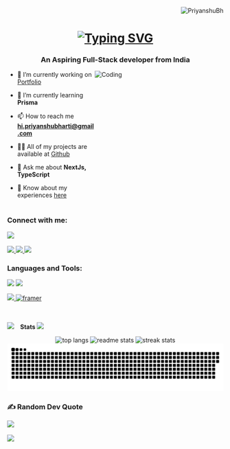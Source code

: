 <p align="right"> <img src="https://komarev.com/ghpvc/?username=PriyanshuBh&label=Profile%20views&color=0e75b6&style=flat" alt="PriyanshuBh" /> </p>
<h1 align="center">
   <a href="https://https://github.com/PriyanshuBh"><img src="https://readme-typing-svg.herokuapp.com?font=Righteous&weight=500&size=35&duration=4000&pause=0200&center=true&vCenter=true&random=false&width=500&height=70&lines=Hi+There!%F0%9F%91%8B;I'm+Priyanshu+Bharti;Full+Stack+Developer;" alt="Typing SVG" /></a>
</h1>

<h3 align="center">An Aspiring Full-Stack developer from India</h3>


   <img align="right" alt="Coding" width="300" height="280"   src="https://user-images.githubusercontent.com/74038190/229223263-cf2e4b07-2615-4f87-9c38-e37600f8381a.gif">

- 🔭 I’m currently working on [Portfolio](https://priyanshubharti.vercel.app)

- 🌱 I’m currently learning **Prisma**

- 📫 How to reach me **hi.priyanshubharti@gmail.com**

- 👨‍💻 All of my projects are available at [Github](https://github.com/PriyanshuBh)

- 💬 Ask me about **NextJs, TypeScript**

- 📄 Know about my experiences [here](https://www.linkedin.com/in/priyanshu-bharti/)
<br></br>

<h3 align="left">Connect with me:</h3>
<img src="https://user-images.githubusercontent.com/73097560/115834477-dbab4500-a447-11eb-908a-139a6edaec5c.gif">
<p align="left">
  <a href="mailto:priyanshubh2003@gmail.com">
    <img src="https://img.shields.io/badge/Gmail-333333?style=for-the-badge&logo=gmail&logoColor=red" target="_blank" />
  </a>
  <a href="https://linkedin.com/in/priyanshu-bharti" target="_blank">
    <img src="https://img.shields.io/badge/LinkedIn-0077B5?style=for-the-badge&logo=linkedin&logoColor=white" target="_blank" />
  </a>
  <a href="https://priyanshubharti.vercel.app/" target="_blank">
     <img src="https://img.shields.io/badge/Portfolio-FF5722?style=for-the-badge&logo=todoist&logoColor=white" target="_blank" /> <!-- sqlite, safari, google-chrome are other good icon options -->
  </a>
</p>

<h3 align="left">Languages and Tools:</h3>
<img src="https://user-images.githubusercontent.com/73097560/115834477-dbab4500-a447-11eb-908a-139a6edaec5c.gif">
<img src="https://skillicons.dev/icons?i=html,css,javascript,tailwind,react,next,nodejs,express,ts,mongodb,postgres,prisma,linkedin,vercel" />
<p align="left">
<img src="https://skillicons.dev/icons?i=vscode,git,github,gitlab,mysql,java,c,bash,vite,npm,figma,postman" /><a href="https://www.framer.com/" target="_blank" rel="noreferrer"> <img src="https://www.vectorlogo.zone/logos/framer/framer-icon.svg" alt="framer" width="40" height="40"/> </a> 
 </p>

<br></br>
<img src="https://media.giphy.com/media/iY8CRBdQXODJSCERIr/giphy.gif" width ="25"> &ensp;<b> Stats </b>
<img src="https://user-images.githubusercontent.com/73097560/115834477-dbab4500-a447-11eb-908a-139a6edaec5c.gif">

 <div align=center>
  <img width=330 src="https://github-readme-stats-salesp07.vercel.app/api/top-langs/?username=priyanshubh&langs_count=8&layout=compact&theme=dark&border_radius=10&hide_border=true" alt="top langs" />
  <img width=440  src="https://github-readme-stats-salesp07.vercel.app/api?username=priyanshubh&count_private=true&show_icons=true&theme=dark&rank_icon=github&hide_border=true&border_radius=10" alt="readme stats" />
  <img width=440 src="https://github-readme-streak-stats-salesp07.vercel.app/?user=priyanshubh&count_private=true&theme=dark&hide_border=true&border_radius=10&card_width=495" alt="streak stats"/>
    <picture>
  <source media="(prefers-color-scheme: dark)" srcset="snake/github-dark.svg" />
  <source media="(prefers-color-scheme: light)" srcset="snake/github-light.svg" />
  <img alt="github-snake" src="snake/github-light.svg" />
</picture>
</div>

### ✍️ Random Dev Quote
<img src="https://user-images.githubusercontent.com/73097560/115834477-dbab4500-a447-11eb-908a-139a6edaec5c.gif">

![](https://quotes-github-readme.vercel.app/api?type=horizontal&theme=radical)

